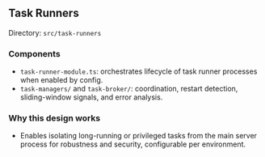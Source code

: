 ## Task Runners

Directory: `src/task-runners`

### Components
- `task-runner-module.ts`: orchestrates lifecycle of task runner processes when enabled by config.
- `task-managers/` and `task-broker/`: coordination, restart detection, sliding-window signals, and error analysis.

### Why this design works
- Enables isolating long-running or privileged tasks from the main server process for robustness and security, configurable per environment.